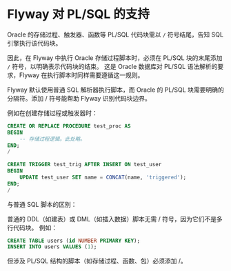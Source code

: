 # Flyway 对 PL/SQL 的支持

Oracle 的存储过程、触发器、函数等 PL/SQL 代码块需以 `/` 符号结尾，告知 SQL 引擎执行该代码块。

因此，在 Flyway 中执行 Oracle 存储过程脚本时，必须在 PL/SQL 块的末尾添加 `/` 符号，以明确表示代码块的结束。
这是 Oracle 数据库对 PL/SQL 语法解析的要求，Flyway 在执行脚本时同样需要遵循这一规则。

Flyway 默认使用普通 SQL 解析器执行脚本，而 Oracle 的 PL/SQL 块需要明确的分隔符。添加 / 符号能帮助 Flyway 识别代码块边界。

例如在创建存储过程或触发器时：

```sql
CREATE OR REPLACE PROCEDURE test_proc AS
BEGIN
    -- 存储过程逻辑。此处略。
END;
/
   
CREATE TRIGGER test_trig AFTER INSERT ON test_user
BEGIN
    UPDATE test_user SET name = CONCAT(name, 'triggered');
END;
/
```

与普通 SQL 脚本的区别：

普通的 DDL（如建表）或 DML（如插入数据）脚本无需 / 符号，因为它们不是多行代码块。 例如：

```sql
CREATE TABLE users (id NUMBER PRIMARY KEY);
INSERT INTO users VALUES (1);
```

但涉及 PL/SQL 结构的脚本（如存储过程、函数、包）必须添加 /。
